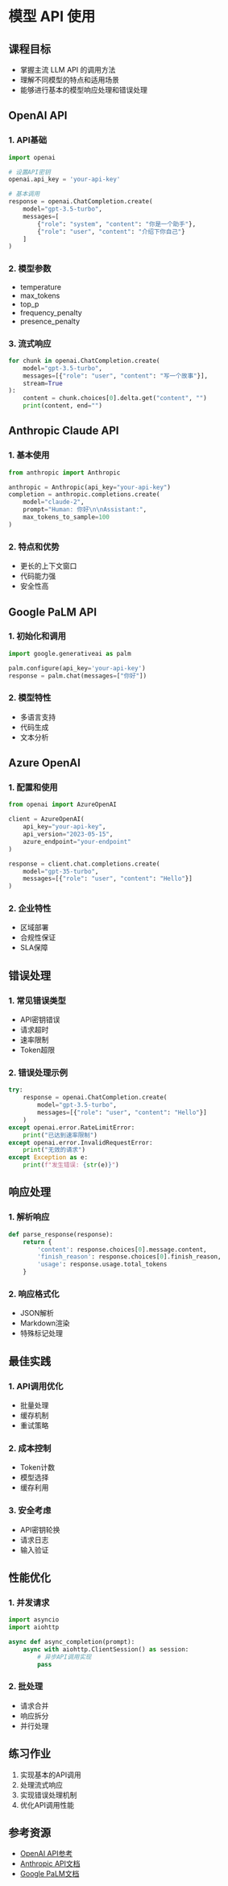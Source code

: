 # 模型 API 使用

## 课程目标
- 掌握主流 LLM API 的调用方法
- 理解不同模型的特点和适用场景
- 能够进行基本的模型响应处理和错误处理

## OpenAI API
### 1. API基础
```python
import openai

# 设置API密钥
openai.api_key = 'your-api-key'

# 基本调用
response = openai.ChatCompletion.create(
    model="gpt-3.5-turbo",
    messages=[
        {"role": "system", "content": "你是一个助手"},
        {"role": "user", "content": "介绍下你自己"}
    ]
)
```

### 2. 模型参数
- temperature
- max_tokens
- top_p
- frequency_penalty
- presence_penalty

### 3. 流式响应
```python
for chunk in openai.ChatCompletion.create(
    model="gpt-3.5-turbo",
    messages=[{"role": "user", "content": "写一个故事"}],
    stream=True
):
    content = chunk.choices[0].delta.get("content", "")
    print(content, end="")
```

## Anthropic Claude API
### 1. 基本使用
```python
from anthropic import Anthropic

anthropic = Anthropic(api_key="your-api-key")
completion = anthropic.completions.create(
    model="claude-2",
    prompt="Human: 你好\n\nAssistant:",
    max_tokens_to_sample=100
)
```

### 2. 特点和优势
- 更长的上下文窗口
- 代码能力强
- 安全性高

## Google PaLM API
### 1. 初始化和调用
```python
import google.generativeai as palm

palm.configure(api_key='your-api-key')
response = palm.chat(messages=["你好"])
```

### 2. 模型特性
- 多语言支持
- 代码生成
- 文本分析

## Azure OpenAI
### 1. 配置和使用
```python
from openai import AzureOpenAI

client = AzureOpenAI(
    api_key="your-api-key",
    api_version="2023-05-15",
    azure_endpoint="your-endpoint"
)

response = client.chat.completions.create(
    model="gpt-35-turbo",
    messages=[{"role": "user", "content": "Hello"}]
)
```

### 2. 企业特性
- 区域部署
- 合规性保证
- SLA保障

## 错误处理
### 1. 常见错误类型
- API密钥错误
- 请求超时
- 速率限制
- Token超限

### 2. 错误处理示例
```python
try:
    response = openai.ChatCompletion.create(
        model="gpt-3.5-turbo",
        messages=[{"role": "user", "content": "Hello"}]
    )
except openai.error.RateLimitError:
    print("已达到速率限制")
except openai.error.InvalidRequestError:
    print("无效的请求")
except Exception as e:
    print(f"发生错误: {str(e)}")
```

## 响应处理
### 1. 解析响应
```python
def parse_response(response):
    return {
        'content': response.choices[0].message.content,
        'finish_reason': response.choices[0].finish_reason,
        'usage': response.usage.total_tokens
    }
```

### 2. 响应格式化
- JSON解析
- Markdown渲染
- 特殊标记处理

## 最佳实践
### 1. API调用优化
- 批量处理
- 缓存机制
- 重试策略

### 2. 成本控制
- Token计数
- 模型选择
- 缓存利用

### 3. 安全考虑
- API密钥轮换
- 请求日志
- 输入验证

## 性能优化
### 1. 并发请求
```python
import asyncio
import aiohttp

async def async_completion(prompt):
    async with aiohttp.ClientSession() as session:
        # 异步API调用实现
        pass
```

### 2. 批处理
- 请求合并
- 响应拆分
- 并行处理

## 练习作业
1. 实现基本的API调用
2. 处理流式响应
3. 实现错误处理机制
4. 优化API调用性能

## 参考资源
- [OpenAI API参考](https://platform.openai.com/docs/api-reference)
- [Anthropic API文档](https://docs.anthropic.com/claude/reference)
- [Google PaLM文档](https://developers.generativeai.google/guide)